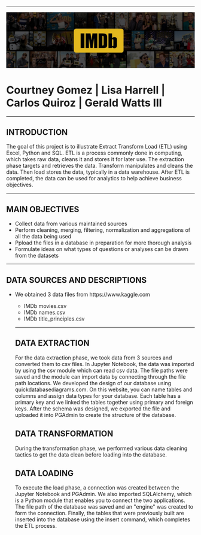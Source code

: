<hr>
<img src="Images/IMDb_Header.jpg" class="center">
<p><h1>Courtney Gomez   |   Lisa Harrell   |   Carlos Quiroz   |   Gerald Watts III </h1></p>
<hr>

## INTRODUCTION

The goal of this project is to illustrate Extract Transform Load (ETL) using Excel, Python and SQL.  ETL is a process commonly done in computing, which takes raw data, cleans it and stores it for later use.  The extraction phase targets and retrieves the data.  Transform manipulates and cleans the data. Then load stores the data, typically in a data warehouse. After ETL is completed, the data can be used for analytics to help achieve business objectives.  
<hr>

## MAIN OBJECTIVES
<ul>
    <li>Collect data  from various maintained sources </li>
    <li>Perform cleaning, merging, filtering, normalization and aggregations of all the data being used</li>
    <li>Ppload the files in a database in preparation for more thorough analysis</li>
    <li>Formulate ideas on what types of questions or analyses can be drawn from the datasets</li>
</ul>
<hr>

## DATA SOURCES AND DESCRIPTIONS
<ul>
<li>We obtained 3 data files from https://www.kaggle.com </li>
    <ul>
    <li>IMDb movies.csv</li>
    <li>IMDb names.csv</li>
    <li>IMDb title_principles.csv</li>
</ul>
<hr>

## DATA EXTRACTION
For the data extraction phase, we took data from 3 sources and converted them to csv files.  In Jupyter Notebook, the data was imported by using the csv module which can read csv data.  The file paths were saved and the module can import data by connecting through the file path locations.  We developed the design of our database using quickdatabasediagrams.com.  On this website, you can name tables and columns and assign data types for your database.  Each table has a primary key and we linked the tables together using primary and foreign keys.  After the schema was designed, we exported the file and uploaded it into PGAdmin to create the structure of the database.

## DATA TRANSFORMATION
During the transformation phase, we performed various data cleaning tactics to get the data clean before loading into the database.  

## DATA LOADING
To execute the load phase, a connection was created between the Jupyter Notebook and PGAdmin.  We also imported SQLAlchemy, which is a Python module that enables you to connect the two applications.  The file path of the database was saved and an "engine" was created to form the connection.  Finally, the tables that were previously built are inserted into the database using the insert command, which completes the ETL process.
